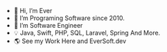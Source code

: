 - 👋 Hi, I’m Ever
- 👀 I’m Programing Software since 2010.
- 🌱 I’m Software Engineer
- 💡 Java, Swift, PHP, SQL, Laravel, Spring And More.
- 🌎 See my Work Here and EverSoft.dev

<!---
Ever-CR/Ever-CR is a ✨ special ✨ repository because its `README.md` (this file) appears on your GitHub profile.
You can click the Preview link to take a look at your changes.
--->

